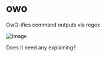 # owo
OwO-ifies  command outputs via regex

![image](https://github.com/iliketwertles/owo/assets/67071538/19a1f998-c965-4aeb-9611-f577a37fa7d0)

Does it need any explaining?
